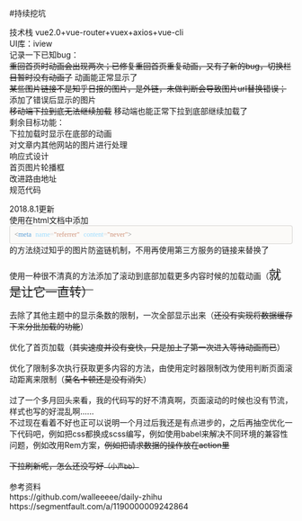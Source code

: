 #持续挖坑

技术栈
vue2.0+vue-router+vuex+axios+vue-cli</br>
UI库：iview</br>
记录一下已知bug：</br>
<del>重回首页时动画会出现两次；</del><del>已修复重回首页重复动画，又有了新的bug，切换栏目暂时没有动画了</del> 动画能正常显示了</br>
<del>某些图片链接不是知乎日报的图片，是外链，未做判断会导致图片url替换错误；</del> 添加了错误后显示的图片</br>
<del>移动端下拉到底无法继续加载</del> 移动端也能正常下拉到底部继续加载了</br>
剩余目标功能：</br>
下拉加载时显示在底部的动画</br>
对文章内其他网站的图片进行处理</br>
响应式设计</br>
首页图片轮播框</br>
改进路由地址</br>
规范代码</br>
</hr>
2018.8.1更新

<div>
<span><div>使用在html文档中添加</div><div style="box-sizing: border-box; padding: 8px; font-family: Monaco, Menlo, Consolas, &quot;Courier New&quot;, monospace; font-size: 12px; color: rgb(51, 51, 51); border-radius: 4px; background-color: rgb(251, 250, 248); border: 1px solid rgba(0, 0, 0, 0.15);-en-codeblock:true;"><div><span style="color: #808080; font-family: Monaco; font-size: 9pt;">&lt;</span><span style="color: #569cd6; font-family: Monaco; font-size: 9pt;">meta</span> <span style="color: #9cdcfe; font-family: Monaco; font-size: 9pt;">name</span><span style="color: #d4d4d4; font-family: Monaco; font-size: 9pt;">=</span><span style="color: #ce9178; font-family: Monaco; font-size: 9pt;">&quot;referrer&quot;</span> <span style="color: #9cdcfe; font-family: Monaco; font-size: 9pt;">content</span><span style="color: #d4d4d4; font-family: Monaco; font-size: 9pt;">=</span><span style="color: #ce9178; font-family: Monaco; font-size: 9pt;">&quot;never&quot;</span><span style="color: #808080; font-family: Monaco; font-size: 9pt;">&gt;</span></div></div><div>的方法绕过知乎的图片防盗链机制，不用再使用第三方服务的链接来替换了</div><div><br/></div><div>使用一种很不清真的方法添加了滚动到底部加载更多内容时候的加载动画（<strike><font style="font-size: 16pt;">就是让它一直转）</font></strike></div><div><br/></div><div>去除了其他主题中的显示条数的限制，一次全部显示出来（<strike>还没有实现将数据缓存下来分批加载的功能</strike>）</div><div><br/></div><div>优化了首页加载（<strike>其实速度并没有变快，只是加上了第一次进入等待动画而已</strike>）</div><div><br/></div><div>优化了限制多次执行获取更多内容的方法，由使用定时器限制改为使用判断页面滚动距离来限制（<strike>莫名卡顿还是没有消失</strike>）</div><div><br/></div><div>过了一个多月回头来看，我的代码写的好不清真啊，页面滚动的时候也没有节流，样式也写的好混乱啊......</div><div>不过现在看着不好也正可以说明一个月过后我还是有点进步的，之后再抽空优化一下代码吧，例如把css都换成scss编写，例如使用babel来解决不同环境的兼容性问题，例如改用Rem方案，<strike>例如把请求数据的操作放在action里</strike></div><div><strike><br/></strike></div><div><strike>下拉刷新呢，怎么还没写好<span style="font-size: 12px;">（小声bb）</span></strike></div></span>
</div>
</br>
参考资料</br>
https://github.com/walleeeee/daily-zhihu</br>
https://segmentfault.com/a/1190000009242864

